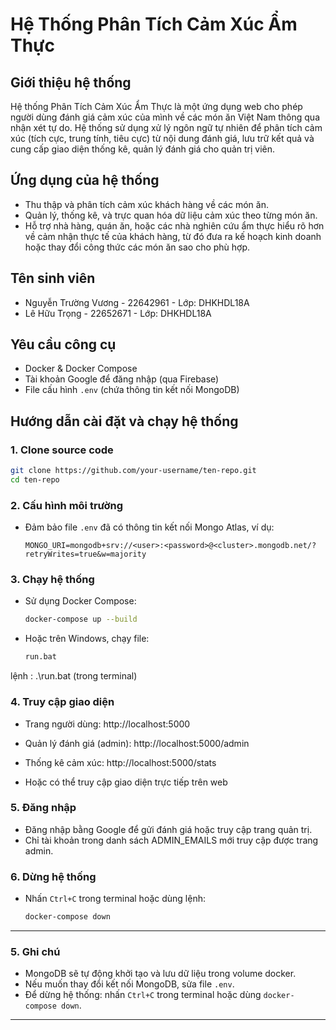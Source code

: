 # Hệ Thống Phân Tích Cảm Xúc Ẩm Thực

## Giới thiệu hệ thống

Hệ thống Phân Tích Cảm Xúc Ẩm Thực là một ứng dụng web cho phép người dùng đánh giá cảm xúc của mình về các món ăn Việt Nam thông qua nhận xét tự do. Hệ thống sử dụng xử lý ngôn ngữ tự nhiên để phân tích cảm xúc (tích cực, trung tính, tiêu cực) từ nội dung đánh giá, lưu trữ kết quả và cung cấp giao diện thống kê, quản lý đánh giá cho quản trị viên.

## Ứng dụng của hệ thống

- Thu thập và phân tích cảm xúc khách hàng về các món ăn.
- Quản lý, thống kê, và trực quan hóa dữ liệu cảm xúc theo từng món ăn.
- Hỗ trợ nhà hàng, quán ăn, hoặc các nhà nghiên cứu ẩm thực hiểu rõ hơn về cảm nhận thực tế của khách hàng, từ đó đưa ra kế hoạch kinh doanh hoặc thay đổi công thức các món ăn sao cho phù hợp.


## Tên sinh viên

- Nguyễn Trường Vương - 22642961 - Lớp: DHKHDL18A
- Lê Hữu Trọng - 22652671 - Lớp: DHKHDL18A

## Yêu cầu công cụ

- Docker & Docker Compose
- Tài khoản Google để đăng nhập (qua Firebase)
- File cấu hình `.env` (chứa thông tin kết nối MongoDB)

## Hướng dẫn cài đặt và chạy hệ thống

### 1. Clone source code

```sh
git clone https://github.com/your-username/ten-repo.git
cd ten-repo
```

### 2. Cấu hình môi trường

- Đảm bảo file `.env` đã có thông tin kết nối Mongo Atlas, ví dụ:
  ```
  MONGO_URI=mongodb+srv://<user>:<password>@<cluster>.mongodb.net/?retryWrites=true&w=majority
  ```

### 3. Chạy hệ thống

- Sử dụng Docker Compose:

  ```sh
  docker-compose up --build
  ```

- Hoặc trên Windows, chạy file:

  ```sh
  run.bat  
  ```

lệnh : .\run.bat (trong terminal)
### 4. Truy cập giao diện

- Trang người dùng: http://localhost:5000
- Quản lý đánh giá (admin): http://localhost:5000/admin
- Thống kê cảm xúc: http://localhost:5000/stats

- Hoặc có thể truy cập giao diện trực tiếp trên web
### 5. Đăng nhập

- Đăng nhập bằng Google để gửi đánh giá hoặc truy cập trang quản trị.
- Chỉ tài khoản trong danh sách ADMIN_EMAILS mới truy cập được trang admin.

### 6. Dừng hệ thống

- Nhấn `Ctrl+C` trong terminal hoặc dùng lệnh:

  ```sh
  docker-compose down
  ```

---


### 5. Ghi chú

- MongoDB sẽ tự động khởi tạo và lưu dữ liệu trong volume docker.
- Nếu muốn thay đổi kết nối MongoDB, sửa file `.env`.
- Để dừng hệ thống: nhấn `Ctrl+C` trong terminal hoặc dùng `docker-compose down`.

---